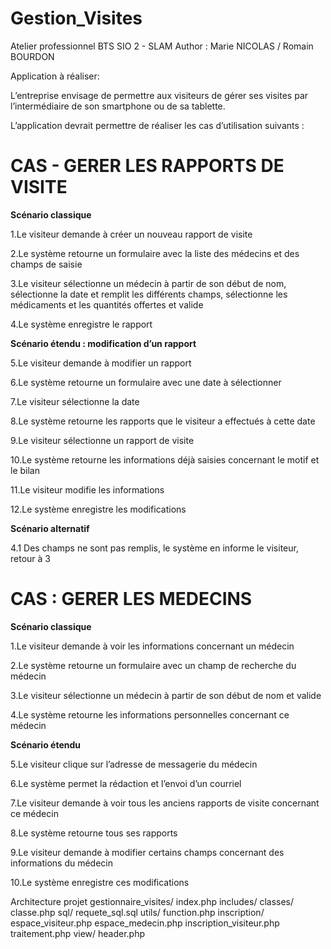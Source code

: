 # Gestion_Visites
Atelier professionnel BTS SIO 2 - SLAM 
Author : Marie NICOLAS / Romain BOURDON

Application à réaliser:

L’entreprise envisage de permettre aux visiteurs de gérer ses visites
par l’intermédiaire de son smartphone ou de sa tablette.

L’application devrait permettre de réaliser les cas d’utilisation suivants :


# CAS - GERER LES RAPPORTS DE VISITE 


**Scénario classique**

1.Le visiteur demande à créer un nouveau rapport de visite

2.Le système retourne un formulaire avec la liste des médecins et des champs de saisie

3.Le visiteur sélectionne un médecin à partir de son début de nom, sélectionne la date et remplit les différents 
champs, sélectionne les médicaments et les quantités offertes et valide

4.Le système enregistre le rapport


**Scénario étendu : modification d’un rapport**

5.Le visiteur demande à modifier un rapport

6.Le système retourne un formulaire avec une date à sélectionner 

7.Le visiteur sélectionne la date

8.Le système retourne les rapports que le visiteur a effectués à cette date

9.Le visiteur sélectionne un rapport de visite

10.Le système retourne les informations déjà saisies concernant le motif et le bilan

11.Le visiteur modifie les informations

12.Le système enregistre les modifications
	
**Scénario alternatif**

4.1 Des champs ne sont pas remplis, le système en informe le visiteur, retour à 3





# CAS : GERER LES MEDECINS


**Scénario classique**

1.Le visiteur demande à voir les informations concernant un médecin

2.Le système retourne un formulaire avec un champ de recherche du médecin

3.Le visiteur sélectionne un médecin à partir de son début de nom et valide

4.Le système retourne les informations personnelles concernant ce médecin

**Scénario étendu**

5.Le visiteur clique sur l’adresse de messagerie du médecin

6.Le système permet la rédaction et l’envoi d’un courriel

7.Le visiteur demande à voir tous les anciens rapports de visite concernant ce médecin

8.Le système retourne tous ses rapports

9.Le visiteur demande à modifier certains champs concernant des informations du médecin

10.Le système enregistre ces modifications


Architecture projet
gestionnaire_visites/
    index.php
    includes/
        classes/
            classe.php
        sql/
            requete_sql.sql
        utils/
            function.php
            inscription/
                espace_visiteur.php
                espace_medecin.php
                inscription_visiteur.php
                traitement.php
        view/
            header.php